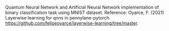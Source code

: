 Quantum Neural Network and Artificial Neural Network implementation of binary classification task using MNIST dataset. 
Reference: Oyarce, F. (2021) Layerwise learning for qnns in pennylane-pytorch. https://github.com/felipeoyarce/layerwise-learning/tree/master.

